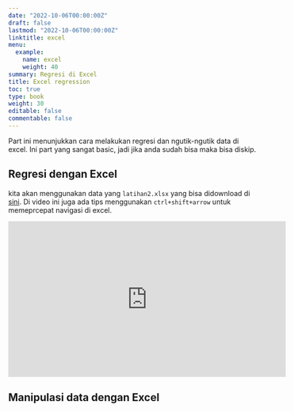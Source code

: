 ```yaml
---
date: "2022-10-06T00:00:00Z"
draft: false
lastmod: "2022-10-06T00:00:00Z"
linktitle: excel
menu:
  example:
    name: excel
    weight: 40
summary: Regresi di Excel
title: Excel regression
toc: true
type: book
weight: 30
editable: false
commentable: false
---
```


Part ini menunjukkan cara melakukan regresi dan ngutik-ngutik data di excel. Ini part yang sangat basic, jadi jika anda sudah bisa maka bisa diskip.

## Regresi dengan Excel

kita akan menggunakan data yang `latihan2.xlsx` yang bisa didownload di [sini](https://drive.google.com/drive/u/1/folders/1exmFFbe7Ons-0nQ_arqtp0N9ZzG1Cozk). Di video ini juga ada tips menggunakan `ctrl+shift+arrow` untuk memeprcepat navigasi di excel.

<iframe width="560" height="315" src="https://www.youtube.com/embed/QbReMOBVzOY" title="YouTube video player" frameborder="0" allow="accelerometer; autoplay; clipboard-write; encrypted-media; gyroscope; picture-in-picture" allowfullscreen></iframe>

## Manipulasi data dengan Excel